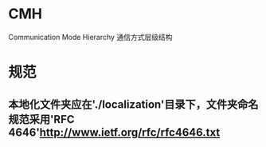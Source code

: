 # CMH
Communication Mode Hierarchy
通信方式层级结构

# 规范

## 本地化文件夹应在'./localization'目录下，文件夹命名规范采用'RFC 4646'http://www.ietf.org/rfc/rfc4646.txt